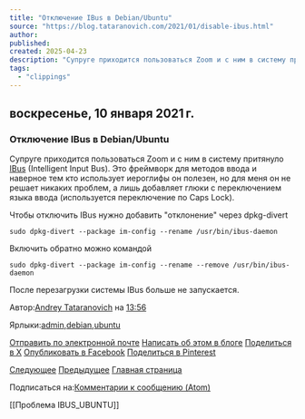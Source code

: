 ```yaml
---
title: "Отключение IBus в Debian/Ubuntu"
source: "https://blog.tataranovich.com/2021/01/disable-ibus.html"
author:
published:
created: 2025-04-23
description: "Супруге приходится пользоваться Zoom и с ним в систему притянуло IBus  (Intelligent Input Bus). Это фреймворк для методов ввода и наверное т..."
tags:
  - "clippings"
---
```

## воскресенье, 10 января 2021 г.

### Отключение IBus в Debian/Ubuntu

Супруге приходится пользоваться Zoom и с ним в систему притянуло [IBus](https://ru.wikipedia.org/wiki/IBus) (Intelligent Input Bus). Это фреймворк для методов ввода и наверное тем кто использует иероглифы он полезен, но для меня он не решает никаких проблем, а лишь добавляет глюки с переключением языка ввода (используется переключение по Caps Lock).

Чтобы отключить IBus нужно добавить "отклонение" через dpkg-divert

```
sudo dpkg-divert --package im-config --rename /usr/bin/ibus-daemon
```

Включить обратно можно командой

```
sudo dpkg-divert --package im-config --rename --remove /usr/bin/ibus-daemon
```

После перезагрузки системы IBus больше не запускается.

Автор:[Andrey Tataranovich](https://www.blogger.com/profile/08081249568199801233 "author profile") на [13:56](https://blog.tataranovich.com/2021/01/disable-ibus.html "permanent link")

Ярлыки:[admin](https://blog.tataranovich.com/search/label/admin),[debian](https://blog.tataranovich.com/search/label/debian),[ubuntu](https://blog.tataranovich.com/search/label/ubuntu)

[Отправить по электронной почте](https://www.blogger.com/share-post.g?blogID=1327304432540056545&postID=8230429296840841312&target=email "Отправить по электронной почте") [Написать об этом в блоге](https://www.blogger.com/share-post.g?blogID=1327304432540056545&postID=8230429296840841312&target=blog "Написать об этом в блоге") [Поделиться в X](https://www.blogger.com/share-post.g?blogID=1327304432540056545&postID=8230429296840841312&target=twitter "Поделиться в X") [Опубликовать в Facebook](https://www.blogger.com/share-post.g?blogID=1327304432540056545&postID=8230429296840841312&target=facebook "Опубликовать в Facebook") [Поделиться в Pinterest](https://www.blogger.com/share-post.g?blogID=1327304432540056545&postID=8230429296840841312&target=pinterest "Поделиться в Pinterest")

[Следующее](https://blog.tataranovich.com/2021/02/kodi-nfs-51013.html "Следующее") [Предыдущее](https://blog.tataranovich.com/2021/01/diy-shunt.html "Предыдущее") [Главная страница](https://blog.tataranovich.com/)

Подписаться на:[Комментарии к сообщению (Atom)](https://blog.tataranovich.com/feeds/8230429296840841312/comments/default)

[[Проблема IBUS_UBUNTU]]